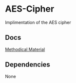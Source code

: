 # AES-Cipher
Implimentation of the AES cipher

## Docs
<a href="https://docs.google.com/document/d/1Du-ZQ_tDTA_uFPTC8d6XFwKbP6rXH4i24Gooj7dlTGs/edit">Methodical Material</a>

## Dependencies
None